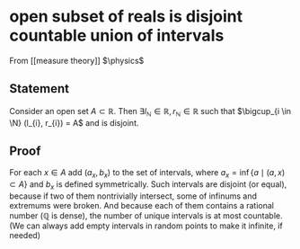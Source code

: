 # open subset of reals is disjoint countable union of intervals
From [[measure theory]]
$\physics$
## Statement
Consider an open set $A \subset \mathbb{R}$. Then $\exists l_{\mathbb{N}} \in \mathbb{R}, r_{\mathbb{N}} \in \mathbb{R}$ such that $\bigcup_{i \in \N} (l_{i}, r_{i}) = A$ and is disjoint.

## Proof
For each $x \in A$ add $(a_{x}, b_{x})$ to the set of intervals, where $a_{x} = \inf\{ a \mid (a, x) \subset A \}$ and $b_{x}$ is defined symmetrically.
Such intervals are disjoint (or equal), because if two of them nontrivially intersect, some of infinums and extremums were broken. And because each of them contains a rational number ($\mathbb{Q}$ is dense), the number of unique intervals is at most countable. (We can always add empty intervals in random points to make it infinite, if needed)